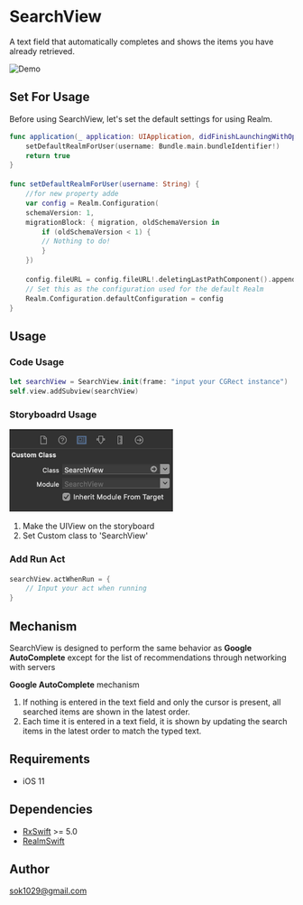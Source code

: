 # SearchView
A text field that automatically completes and shows the items you have already retrieved.


<img alt="Demo" src="/resources/demo.GIF?raw=true" width="290">&nbsp;

## Set For Usage

Before using SearchView, let's set the default settings for using Realm.

```swift
func application(_ application: UIApplication, didFinishLaunchingWithOptions launchOptions: [UIApplication.LaunchOptionsKey: Any]?) -> Bool {
    setDefaultRealmForUser(username: Bundle.main.bundleIdentifier!)
    return true
}

func setDefaultRealmForUser(username: String) {
    //for new property adde
    var config = Realm.Configuration(
    schemaVersion: 1,
    migrationBlock: { migration, oldSchemaVersion in
        if (oldSchemaVersion < 1) {
        // Nothing to do!
        }
    })

    config.fileURL = config.fileURL!.deletingLastPathComponent().appendingPathComponent("\(username).realm")
    // Set this as the configuration used for the default Realm
    Realm.Configuration.defaultConfiguration = config
}

```

## Usage

### Code Usage

```swift
let searchView = SearchView.init(frame: "input your CGRect instance")
self.view.addSubview(searchView)

```

### Storyboadrd Usage

<img alt="Demo" src="/resources/usage.png?raw=true" width="290">&nbsp;

1. Make the UIView on the storyboard
2. Set Custom class to 'SearchView'

### Add Run Act 

```swift
searchView.actWhenRun = {
    // Input your act when running
}

```

## Mechanism

SearchView is designed to perform the same behavior as **Google AutoComplete** except for the list of recommendations through networking with servers

**Google AutoComplete** mechanism

1.  If nothing is entered in the text field and only the cursor is present, all searched items are shown in the latest order.
2.  Each time it is entered in a text field, it is shown by updating the search items in the latest order to match the typed text.


## Requirements

* iOS 11

## Dependencies

* [RxSwift](https://github.com/ReactiveX/RxSwift) >= 5.0
* [RealmSwift](https://github.com/realm/realm-cocoa) 

## Author

sok1029@gmail.com
